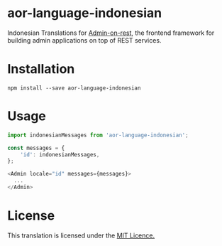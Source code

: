 # aor-language-indonesian
Indonesian Translations for <a href='https://github.com/marmelab/admin-on-rest'>Admin-on-rest</a>, the frontend framework for building admin applications on top of REST services.

# Installation
```
npm install --save aor-language-indonesian
```

# Usage
```javascript
import indonesianMessages from 'aor-language-indonesian';

const messages = {
    'id': indonesianMessages,
};

<Admin locale="id" messages={messages}>
  ...
</Admin>
```

# License
This translation is licensed under the <a href='https://github.com/ronadi/aor-language-indonesian/blob/master/LICENSE'>MIT Licence.</a>
